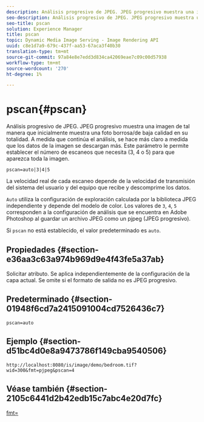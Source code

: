 ```yaml
---
description: Análisis progresivo de JPEG. JPEG progresivo muestra una imagen de tal manera que inicialmente muestra una foto borrosa/de baja calidad en su totalidad. A medida que continúa el análisis, se hace más claro a medida que los datos de la imagen se descargan más. Este parámetro le permite establecer el número de escaneos que necesita (3, 4 o 5) para que aparezca toda la imagen.
seo-description: Análisis progresivo de JPEG. JPEG progresivo muestra una imagen de tal manera que inicialmente muestra una foto borrosa/de baja calidad en su totalidad. A medida que continúa el análisis, se hace más claro a medida que los datos de la imagen se descargan más. Este parámetro le permite establecer el número de escaneos que necesita (3, 4 o 5) para que aparezca toda la imagen.
seo-title: pscan
solution: Experience Manager
title: pscan
topic: Dynamic Media Image Serving - Image Rendering API
uuid: c8e1d7a9-679c-437f-aa53-67aca3f40b30
translation-type: tm+mt
source-git-commit: 97a84e8e7edd3d834ca42069eae7c09c00d57938
workflow-type: tm+mt
source-wordcount: '270'
ht-degree: 1%

---
```



# pscan{#pscan}

Análisis progresivo de JPEG. JPEG progresivo muestra una imagen de tal manera que inicialmente muestra una foto borrosa/de baja calidad en su totalidad. A medida que continúa el análisis, se hace más claro a medida que los datos de la imagen se descargan más. Este parámetro le permite establecer el número de escaneos que necesita (3, 4 o 5) para que aparezca toda la imagen.

`pscan=auto|3|4|5`

La velocidad real de cada escaneo depende de la velocidad de transmisión del sistema del usuario y del equipo que recibe y descomprime los datos.

`Auto` utiliza la configuración de exploración calculada por la biblioteca JPEG independiente y depende del modelo de color. Los valores de `3`, `4`, `5` corresponden a la configuración de análisis que se encuentra en Adobe Photoshop al guardar un archivo JPEG como un pjpeg (JPEG progresivo).

Si `pscan` no está establecido, el valor predeterminado es `auto`.

## Propiedades {#section-e36aa3c63a974b969d9e4f43fe5a37ab}

Solicitar atributo. Se aplica independientemente de la configuración de la capa actual. Se omite si el formato de salida no es JPEG progresivo.

## Predeterminado {#section-01948f6cd7a2415091004cd7526436c7}

`pscan=auto`

## Ejemplo {#section-d51bc4d0e8a9473786f149cba9540506}

`http://localhost:8080/is/image/demo/bedroom.tif?wid=300&fmt=pjpeg&pscan=4`

## Véase también {#section-2105c6441d2b42edb15c7abc4e20d7fc}

[fmt=](../../../../../is-api/http-ref/image-serving-api-ref/c-http-protocol-reference/c-command-reference/r-is-http-fmt.md#reference-cdf10043423b45ba9fe15157fb3ae37a)
